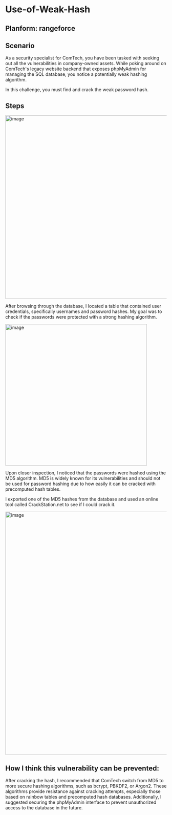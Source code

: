 # Use-of-Weak-Hash

## Planform: rangeforce
## Scenario
As a security specialist for ComTech, you have been tasked with seeking out all the vulnerabilities in company-owned assets. While poking around on ComTech's legacy website backend that exposes phpMyAdmin for managing the SQL database, you notice a potentially weak hashing algorithm.

In this challenge, you must find and crack the weak password hash.

## Steps

<img width="573" alt="image" src="https://github.com/user-attachments/assets/60f45936-76ed-4a40-a3a2-68d2fe706647">


After browsing through the database, I located a table that contained user credentials, specifically usernames and password hashes. My goal was to check if the passwords were protected with a strong hashing algorithm.

<img width="442" alt="image" src="https://github.com/user-attachments/assets/0bd43de6-82d3-4d77-b350-f83a92593d45">


Upon closer inspection, I noticed that the passwords were hashed using the MD5 algorithm. MD5 is widely known for its vulnerabilities and should not be used for password hashing due to how easily it can be cracked with precomputed hash tables.

I exported one of the MD5 hashes from the database and used an online tool called CrackStation.net to see if I could crack it.

<img width="759" alt="image" src="https://github.com/user-attachments/assets/484cd45a-4bd5-45e1-a349-11f783c6ea77">



## How I think this vulnerability can be prevented:

After cracking the hash, I recommended that ComTech switch from MD5 to more secure hashing algorithms, such as bcrypt, PBKDF2, or Argon2. These algorithms provide resistance against cracking attempts, especially those based on rainbow tables and precomputed hash databases. Additionally, I suggested securing the phpMyAdmin interface to prevent unauthorized access to the database in the future.
